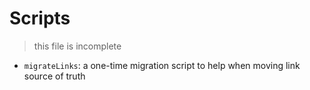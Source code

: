 # Scripts

> this file is incomplete

- `migrateLinks`: a one-time migration script to help when moving link source of truth
